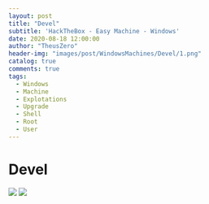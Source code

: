 ```yaml
---
layout: post
title: "Devel"
subtitle: 'HackTheBox - Easy Machine - Windows'
date: 2020-08-18 12:00:00
author: "TheusZero"
header-img: "images/post/WindowsMachines/Devel/1.png"
catalog: true
comments: true
tags:
  - Windows
  - Machine
  - Explotations
  - Upgrade
  - Shell
  - Root
  - User
---
```


# Devel
![](/TheusZero/images/post/WindowsMachines/Devel/3.png)
![](/TheusZero/images/post/WindowsMachines/Devel/2.png)

